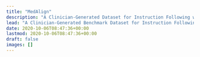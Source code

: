 ```yaml
---
title: "MedAlign"
description: "A Clinician-Generated Dataset for Instruction Following with Electronic Medical Records"
lead: "A Clinician-Generated Benchmark Dataset for Instruction Following with Electronic Medical Records"
date: 2020-10-06T08:47:36+00:00
lastmod: 2020-10-06T08:47:36+00:00
draft: false
images: []
---
```

